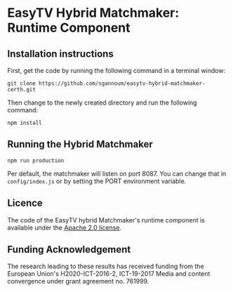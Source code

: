 # EasyTV Hybrid Matchmaker: Runtime Component

## Installation instructions

First, get the code by running the following command in a terminal window:

    git clone https://github.com/sgannoum/easytv-hybrid-matchmaker-certh.git

Then change to the newly created directory and run the following command:

    npm install
	
## Running the Hybrid Matchmaker

    npm run production
	
Per default, the matchmaker will listen on port 8087. You can change that in `config/index.js` or by setting the PORT environment variable.

## Licence

The code of the EasyTV hybrid Matchmaker's runtime component is available under the [Apache 2.0 license](https://github.com/sgannoum/easytv-hybrid-matchmaker-certh/blob/master/LICENSE.txt).

## Funding Acknowledgement

The research leading to these results has received funding from
the European Union's H2020-ICT-2016-2, ICT-19-2017 Media and content convergence
under grant agreement no. 761999.
